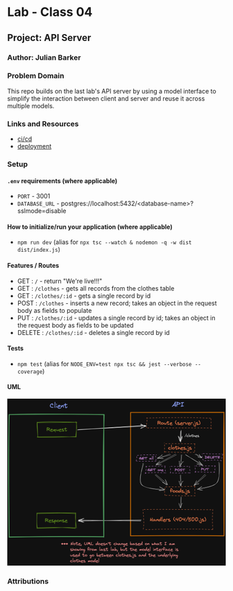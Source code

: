 # Lab - Class 04

## Project: API Server

### Author: Julian Barker

### Problem Domain  

This repo builds on the last lab's API server by using a model interface to simplify the interaction between client and server and reuse it across multiple models.

### Links and Resources

- [ci/cd](https://github.com/julian-barker/api-server/actions)
- [deployment](https://four01-api-server.onrender.com)

### Setup

#### `.env` requirements (where applicable)

- `PORT` - 3001
- `DATABASE_URL` - postgres://localhost:5432/\<database-name\>?sslmode=disable

#### How to initialize/run your application (where applicable)

- `npm run dev` (alias for `npx tsc --watch & nodemon -q -w dist dist/index.js`)

#### Features / Routes

- GET : `/` - return "We're live!!!"
- GET : `/clothes` - gets all records from the clothes table
- GET : `/clothes/:id` - gets a single record by id
- POST : `/clothes` - inserts a new record; takes an object in the request body as fields to populate
- PUT : `/clothes/:id` - updates a single record by id; takes an object in the request body as fields to be updated
- DELETE : `/clothes/:id` - deletes a single record by id

#### Tests

- `npm test` (alias for `NODE_ENV=test npx tsc && jest --verbose --coverage`)

#### UML

![UML](./assets/401_lab_4_UML.png)

### Attributions

